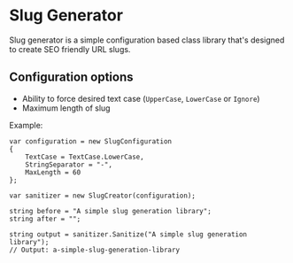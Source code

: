 # Slug Generator

Slug generator is a simple configuration based class library that's designed to create SEO friendly URL slugs.

## Configuration options

- Ability to force desired text case (`UpperCase`, `LowerCase` or `Ignore`)
- Maximum length of slug

Example:

    var configuration = new SlugConfiguration
    {
        TextCase = TextCase.LowerCase,
        StringSeparator = "-",
        MaxLength = 60
    };
    
    var sanitizer = new SlugCreator(configuration);
    
    string before = "A simple slug generation library";
    string after = "";
    
    string output = sanitizer.Sanitize("A simple slug generation library");
    // Output: a-simple-slug-generation-library

